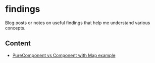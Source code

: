 # findings

Blog posts or notes on useful findings that help me understand various concepts.

## Content

- [PureComponent vs Component with Map example](./src/ComponentVsPureComponent)
